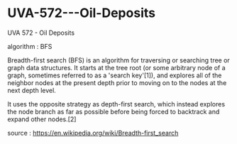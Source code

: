 # UVA-572---Oil-Deposits
UVA 572 - Oil Deposits

algorithm : BFS

Breadth-first search (BFS) is an algorithm for traversing or searching tree or graph data structures. It starts at the tree root (or some arbitrary node of a graph, sometimes referred to as a 'search key'[1]), and explores all of the neighbor nodes at the present depth prior to moving on to the nodes at the next depth level.

It uses the opposite strategy as depth-first search, which instead explores the node branch as far as possible before being forced to backtrack and expand other nodes.[2]

source : https://en.wikipedia.org/wiki/Breadth-first_search

